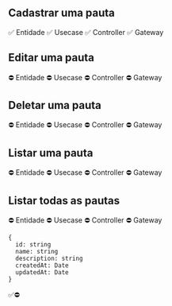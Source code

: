 ## Cadastrar uma pauta
✅ Entidade
✅ Usecase
✅ Controller
✅ Gateway

## Editar uma pauta
⛔ Entidade
⛔ Usecase
⛔ Controller
⛔ Gateway

## Deletar uma pauta
⛔ Entidade
⛔ Usecase
⛔ Controller
⛔ Gateway

## Listar uma pauta
⛔ Entidade
⛔ Usecase
⛔ Controller
⛔ Gateway

## Listar todas as pautas
⛔ Entidade
⛔ Usecase
⛔ Controller
⛔ Gateway

```
{
  id: string
  name: string
  description: string
  createdAt: Date
  updatedAt: Date
}
```


✅⛔
